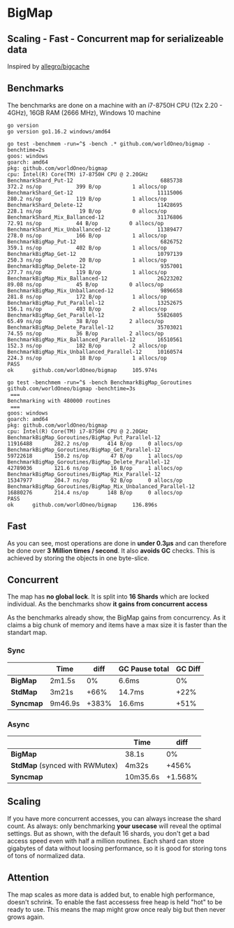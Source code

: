 # BigMap
## Scaling - Fast - Concurrent map for serializeable data

Inspired by [allegro/bigcache](https://github.com/allegro/bigcache/)

## Benchmarks
The benchmarks are done on a machine with an i7-8750H CPU (12x 2.20 - 4GHz), 16GB  RAM (2666 MHz), Windows 10 machine
```
go version
go version go1.16.2 windows/amd64

go test -benchmem -run=^$ -bench .* github.com/worldOneo/bigmap -benchtime=2s
goos: windows
goarch: amd64
pkg: github.com/worldOneo/bigmap
cpu: Intel(R) Core(TM) i7-8750H CPU @ 2.20GHz
BenchmarkShard_Put-12                            6885738               372.2 ns/op           399 B/op          1 allocs/op
BenchmarkShard_Get-12                           11115006               280.2 ns/op           119 B/op          1 allocs/op
BenchmarkShard_Delete-12                        11428695               228.1 ns/op            19 B/op          0 allocs/op
BenchmarkShard_Mix_Ballanced-12                 31176806                72.91 ns/op           44 B/op          0 allocs/op
BenchmarkShard_Mix_Unballanced-12               11389477               278.0 ns/op           166 B/op          1 allocs/op
BenchmarkBigMap_Put-12                           6826752               359.1 ns/op           402 B/op          1 allocs/op
BenchmarkBigMap_Get-12                          10797139               250.3 ns/op            20 B/op          1 allocs/op
BenchmarkBigMap_Delete-12                        9357001               277.7 ns/op           119 B/op          1 allocs/op
BenchmarkBigMap_Mix_Ballanced-12                26223202                89.08 ns/op           45 B/op          0 allocs/op
BenchmarkBigMap_Mix_Unballanced-12               9896658               281.8 ns/op           172 B/op          1 allocs/op
BenchmarkBigMap_Put_Parallel-12                 13252675               156.1 ns/op           403 B/op          2 allocs/op
BenchmarkBigMap_Get_Parallel-12                 55826805                65.49 ns/op           38 B/op          2 allocs/op
BenchmarkBigMap_Delete_Parallel-12              35703021                74.55 ns/op           36 B/op          2 allocs/op
BenchmarkBigMap_Mix_Ballanced_Parallel-12       16510561               152.3 ns/op           182 B/op          2 allocs/op
BenchmarkBigMap_Mix_Unballanced_Parallel-12     10160574               224.3 ns/op            18 B/op          1 allocs/op
PASS
ok      github.com/worldOneo/bigmap     105.974s

go test -benchmem -run=^$ -bench BenchmarkBigMap_Goroutines github.com/worldOneo/bigmap -benchtime=3s
 === 
Benchmarking with 480000 routines
 ===
goos: windows
goarch: amd64
pkg: github.com/worldOneo/bigmap
cpu: Intel(R) Core(TM) i7-8750H CPU @ 2.20GHz
BenchmarkBigMap_Goroutines/BigMap_Put_Parallel-12               11916488       282.2 ns/op      414 B/op     0 allocs/op
BenchmarkBigMap_Goroutines/BigMap_Get_Parallel-12               59722618       150.2 ns/op       47 B/op     1 allocs/op
BenchmarkBigMap_Goroutines/BigMap_Delete_Parallel-12            42789036       121.6 ns/op       16 B/op     1 allocs/op
BenchmarkBigMap_Goroutines/BigMap_Mix_Parallel-12               15347977       204.7 ns/op       92 B/op     0 allocs/op
BenchmarkBigMap_Goroutines/BigMap_Mix_Unbalanced_Parallel-12    16880276       214.4 ns/op      148 B/op     0 allocs/op
PASS
ok      github.com/worldOneo/bigmap     136.896s
```

## Fast
As you can see, most operations are done in **under 0.3μs** and can therefore be done over **3 Million times / second**.
It also **avoids GC** checks. This is achieved by storing the objects in one byte-slice.

## Concurrent
The map has **no global lock**.
It is split into **16 Shards** which are locked individual. As the benchmarks show **it gains from concurrent access**

As the benchmarks already show, the BigMap gains from concurrency.
As it claims a big chunk of memory and items have a max size it is faster than the standart map.
### Sync
| | Time | diff | GC Pause total | GC Diff |
| --- | --- |--- | --- | --- |
| **BigMap** | 2m1.5s | 0% | 6.6ms | 0% |
| **StdMap** | 3m21s | +66% | 14.7ms | +22% |
| **Syncmap** | 9m46.9s | +383% | 16.6ms | +51% |
 
### Async
| | Time | diff |
| --- | --- |--- |
| **BigMap** | 38.1s | 0% |
| **StdMap** (synced with RWMutex) | 4m32s | +456% |
| **Syncmap** | 10m35.6s | +1.568% |

## Scaling
If you have more concurrent accesses, you can always increase the shard count.
As always: only benchmarking **your usecase** will reveal the optimal settings.
But as shown, with the default 16 shards, you don't get a bad access speed even with half a million routines.
Each shard can store gigabytes of data without loosing performance, so it is good for storing tons of tons of normalized data.

## Attention
The map scales as more data is added but, to enable high performance, doesn't schrink.
To enable the fast accessess free heap is held "hot" to be ready to use.
This means the map might grow once realy big but then never grows again.

